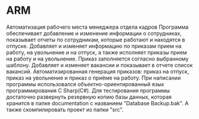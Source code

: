 # ARM
 Автоматизация рабочего места менеджера отдела кадров
Программа обеспечивает добавление и изменение информации о сотрудниках, показывает отчеты по сотрудникам, которые работают и находятся в отпуске. 
Добавляет и изменяет информацию по приказам прием на работу, на увольнение и на отпуск, а также исполняет приказы прием на работу и на увольнение. 
Приказ заполняется согласно выбранному шаблону. Добавляет и изменяет вакансии и показывает в отчете список вакансий. 
Автоматизированная генерация приказов: приказ на отпуск, приказ на увольнение и приказ о приёме на работу.
При написании программы использовался объектно-ориентированный язык программирования C Sharp(C#).
Для тестирования программы достаточно развернуть резервную копию базы данных, которая хранится в папке documentation с названием "Database Backup.bak".
А также скомпилировать проект из папки "src".
